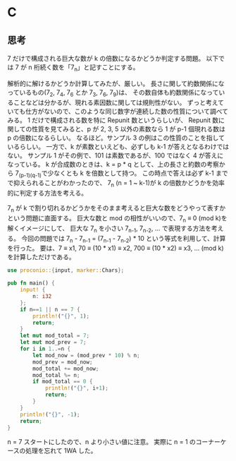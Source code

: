 # C

## 思考

7 だけで構成される巨大な数が k の倍数になるかどうか判定する問題。
以下では 7 が n 桁続く数を「7<sub>n</sub>」と記すことにする。

解析的に解けるかどうか計算してみたが、厳しい。
長さに関して約数関係になっているもの(7<sub>2</sub>, 7<sub>4</sub>, 7<sub>6</sub> とか 7<sub>3</sub>, 7<sub>6</sub>, 7<sub>9</sub>)は、
その数自体も約数関係になっていることなどは分かるが、現れる素因数に関しては規則性がない。
ずっと考えていても仕方がないので、このような同じ数字が連続した数の性質について調べてみる。
1 だけで構成される数を特に Repunit 数というらしいが、
Repunit 数に関しての性質を見てみると、p が 2, 3, 5 以外の素数なら 1 が p-1 個現れる数は p の倍数になるらしい。
なるほど。サンプル 3 の例はこの性質のことを指しているらしい。
一方で、k が素数といえども、必ずしも k-1 が答えとなるわけではない。
サンプル 1 がその例で、101 は素数であるが、100 ではなく 4 が答えになっている。
k が合成数のときは、k = p \* q として、上の長さと約数の考察から 7<sub>(p-1)(q-1)</sub>で少なくとも k を倍数として持つ。
この時点で答えは必ず k-1 までで抑えられることがわかったので、
7<sub>n</sub> (n = 1 ~ k-1)が k の倍数かどうかを効率的に判定する方法を考える。

7<sub>n</sub> が k で割り切れるかどうかをそのまま考えると巨大な数をどうやって表すかという問題に直面する。
巨大な数と mod の相性がいいので、7<sub>n</sub> ≡ 0 (mod k)を解くイメージにして、
巨大な 7<sub>n</sub> を小さい 7<sub>n-1</sub>, 7<sub>n-2</sub>, ... で表現する方法を考える。
今回の問題では
7<sub>n</sub> - 7<sub>n-1</sub> = (7<sub>n-1</sub> - 7<sub>n-2</sub>) \* 10
という等式を利用して、計算を行った。
要は、7 ≡ x1, 70 ≡ (10 \* x1) ≡ x2, 700 ≡ (10 \* x2) ≡ x3, ... (mod k)を計算しただけである。

```rust
use proconio::{input, marker::Chars};

pub fn main() {
    input! {
        n: i32
    };
    if n==1 || n == 7 {
        println!("{}", 1);
        return;
    }
    let mut mod_total = 7;
    let mut mod_prev = 7;
    for i in 1..=n {
        let mod_now = (mod_prev * 10) % n;
        mod_prev = mod_now;
        mod_total += mod_now;
        mod_total %= n;
        if mod_total == 0 {
            println!("{}", i+1);
            return;
        }
    }
    println!("{}", -1);
    return;
}
```

n = 7 スタートにしたので、n より小さい値に注意。
実際に n = 1 のコーナーケースの処理を忘れて 1WA した。
